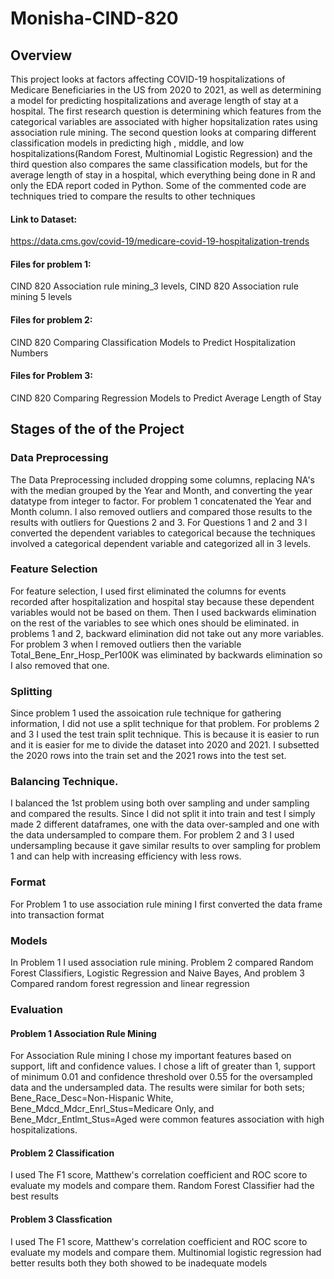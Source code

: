# Monisha-CIND-820
## Overview
This project looks at factors affecting COVID-19 hospitalizations of Medicare Beneficiaries in the US from 2020 to 2021, as well as determining a model for predicting hospitalizations and average length of stay at a hospital. The first research question is determining which features from the categorical variables are associated with higher hopsitalization rates using association rule mining. The second question looks at comparing different classification models in predicting high , middle, and low hospitalizations(Random Forest, Multinomial Logistic Regression) and the third question also compares the same classification models, but for the average length of stay in a hospital, which everything being done in R and only the EDA report coded in Python. Some of the commented code are techniques tried to compare the results to other techniques
#### Link to Dataset: 
https://data.cms.gov/covid-19/medicare-covid-19-hospitalization-trends
#### Files for problem 1:
CIND 820 Association rule mining_3 levels, 
CIND 820 Association rule mining 5 levels
#### Files for problem 2:
CIND 820 Comparing Classification Models to Predict Hospitalization Numbers
#### Files for Problem 3:
CIND 820 Comparing Regression Models to Predict Average Length of Stay
## Stages of the of the Project
### Data Preprocessing
The Data Preprocessing included dropping some columns, replacing NA's with the median grouped by the Year and Month, and converting the year datatype from integer to factor. For problem 1 concatenated the Year and Month column. I also removed outliers and compared those results to the results with outliers for Questions 2 and 3. For Questions 1 and 2 and 3 I converted the dependent variables to categorical because the techniques involved a categorical dependent variable and categorized all in 3 levels. 
### Feature Selection
For feature selection, I used first eliminated the columns for events recorded after hospitalization and hospital stay because these dependent variables would not be based on them. Then I used backwards elimination on the rest of the variables to see which ones should be eliminated. in problems 1 and 2, backward elimination did not take out any more variables. For problem 3 when I removed outliers then the variable Total_Bene_Enr_Hosp_Per100K was eliminated by backwards elimination so I also removed that one. 
### Splitting 
Since problem 1 used the assoication rule technique for gathering information, I did not use a split technique for that problem. For problems 2 and 3 I used the test train split technique. This is because it is easier to run and it is easier for me to divide the dataset into 2020 and 2021. I subsetted the 2020 rows into the train set and the 2021 rows into the test set. 
### Balancing Technique.
I balanced the 1st problem using both over sampling and under sampling and compared the results. Since I did not split it into train and test I simply made 2 different dataframes, one with the data over-sampled and one with the data undersampled to compare them. For problem 2 and 3 I used undersampling because it gave similar results to over sampling for problem 1 and can help with increasing efficiency with less rows. 
### Format
For Problem 1 to use association rule mining I first converted the data frame into transaction format
### Models
In Problem 1 I used association rule mining. Problem 2 compared Random Forest Classifiers, Logistic Regression and Naive Bayes, And problem 3 Compared random forest regression and linear regression
### Evaluation
#### Problem 1 Association Rule Mining
For Association Rule mining I chose my important features based on support, lift and confidence values. I chose a lift of greater than 1, support of minimum 0.01 and confidence threshold over 0.55 for the oversampled data and the undersampled data. The results were similar for both sets; Bene_Race_Desc=Non-Hispanic White, Bene_Mdcd_Mdcr_Enrl_Stus=Medicare Only, and Bene_Mdcr_Entlmt_Stus=Aged were common features association with high hospitalizations. 
#### Problem 2 Classification
I used The F1 score, Matthew's correlation coefficient and ROC score to evaluate my models and compare them. Random Forest Classifier had the best results
#### Problem 3 Classfication
I used The F1 score, Matthew's correlation coefficient and ROC score to evaluate my models and compare them. Multinomial logistic regression had better results both they both showed to be inadequate models
